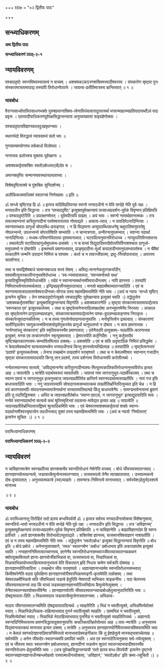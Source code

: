 +++
title = "०२ द्वितीयः पादः"

+++


## सन्ध्याधिकरणम्

**अथ द्वितीयः पादः**

**सन्ध्याधिकरणं ञ्ञ्ञ्–२–१**

## **न्यायविवरणम्**

पश्चाददृष्टेः स्वप्नविषयस्यासत्वं न वाच्यम् । अशक्यक(का)रणशक्तिमत्त्वादीश्वरस्य । संस्कारेण सृष्ट्वा पुनः संस्कारमात्रतामापाद्य तस्यापि तिरोधानोपपत्तेः । जाग्रत्त्व-प्रतीतिमात्रस्य भ्रान्तित्वात् ॥ १ ॥

### **भावबोध**

वैराग्यसाध्योपास्तिसाधनभक्तेः पुरुषप्रयत्नाविषय-त्वेनाविधेयत्वात्तदुत्पत्त्यर्थं भगवन्माहात्म्यप्रतिपादनार्थोऽयं पादः प्रवृत्तः । एतत्पादीयाधिकरणपूर्वपक्षसिद्धान्तन्याया अनुव्याख्यायां सङ्ग्रहेणोक्ताः ।

पश्चाददृष्ट्यविज्ञानकालदुःखपृथग्भवाः ।

स्थानभेदो विरुद्धत्वं न्यायसाम्यं सतो भवः ॥

गुणसाम्यमयोगश्च तर्कबाधो विलोमता ।

नानाभावः प्रलोभश्च युक्तयः पूर्वपक्षगाः ॥

अशक्यकर्तृताशक्तिः स्वतोऽबोधस्त(थै)देव च ।

अमानक्लृप्तिः सन्मानव्यवस्थात्यल्पताभवः ।

विशेषदृष्टिवाक्ये च पुंशक्तिः सुनिदर्शनम् ।

अलौकिकत्वमाधिक्यं स्वातन्त्र्यं निर्णयप्रमाः ॥ इति ॥

ॐ सन्ध्ये सृष्टिराह हि ॐ ॥ इत्यत्र वादिविप्रतिपत्त्या स्वप्नो भगवदधीनो न वेति सन्देहे नेति पूर्वः पक्षः । भगवदधीन इति सिद्धान्तः । तत्र ‘पश्चाददृष्टिः’ इत्युक्तपूर्वपक्षन्यायं तत्साध्यप्रदर्शन-पूर्वकं विवृण्वन् प्रतिक्षिपति ॥ पश्चाददृष्टेरिति ॥ उपलक्षणमेतत् । पूर्वमपीत्यपि ग्राह्यम् । अयं भावः । स्वप्नो नामार्थज्ञानात्मकः । तत्र तावत्स्वाप्नानां करितुरगादीनां परमेश्वरायत्तता नोपपद्यते । असत्य-त्वात् । न तावदिमेऽनादिनित्याः । स्वप्नावस्थातः प्रागूर्ध्वं चोपलब्धि-प्रसङ्गात् । न हि विद्यमाना अप्युपलब्धिसाधनेषु चक्षुरादिष्वनुपरतेषु नोपलभ्यन्ते, उपलभ्यन्ते चोपरतेष्विति सम्भवति । न चान्यत्रगताः, अन्यैरप्यनुपलम्भात् । स्वाप्नाः पदार्था नानादिनित्याः । मध्यम-परिमाणोपेततया दृश्यमानत्वात् । घटवदित्यनुमानविरोधाच्च । नाप्युत्पत्तिविनाशवन्तः । तथात्वेऽपि घटादिवत्प्रागूर्ध्वमुपलम्भ-प्रसक्तेः । न च वाच्यं विद्युदादिवत्तदैवोत्पत्तिर्विनाशश्चातः प्रागूर्ध्व-मनुपलम्भो न दोषायेति । इत्थम्भावे प्रमाणाभावात्, प्राङ्मृदादीना-मूर्ध्वं कपालादीनामनुपलम्भापत्तेश्च । न चैवैषां तत्कालीने जन्मनि उपादानं निमित्तं च पश्यामः । कर्ता च न तावज्जीवात्मा, द्रष्टु-र्निर्व्यापारत्वात् । अपरस्य चादर्शनात् ।

तथा च यावद्विशेषबाधे सामान्यबाधान्न सत्त्वं तेषाम् । अविद्य-मानानेकतुरगकर्यादीन् पश्यामीत्युत्तरकालीनानुभवविरोधाच्च । ‘स्व-प्नमायासरूपा, ‘स्वप्नमनोरथो यथा’ इत्यादिश्रुतिस्मृतिविरोधाच्चेति । तदेवं न स्वाप्नानामर्थानामीश्वराधीनत्वम् । नापि ज्ञानस्य । तस्यापि निमित्ताभावेनापरमार्थत्वात् । इन्द्रियप्रवृत्तीनामुपरतत्वात् । मनसो बाह्यार्थेष्वस्वातन्त्र्यादिति । एवं च स्वप्नस्यासत्वादसतश्चेश्वराधीनत्वा-योगान्न तस्य महामहिमत्वमिति नेति भावः । (अयं च न्यायः ‘सन्ध्ये सृष्टिर् इत्यनेन सूचितः । तेन पश्चाददृष्टेर्गत्युक्तेः पश्चाददृष्टिः पूर्वपक्षन्याय इत्युक्तं भवति ।) तद्धेतुत्वेन ‘अशक्यकर्तृताशक्तिः’ इत्युक्तसिद्धान्तन्यायं विवृणोति ॥ अशक्यकारणेति ॥ सृष्ट्वा संस्कारमात्रतामापाद्येत्यत्र ‘स्वप्नकाल एव’ इत्युपस्कर्तव्यम् । तथा च सृष्ट्वेत्यनेनानादित्वपक्षदोषा अनभ्युपगमेनैव निरस्ताः । तत्काल एव सृष्ट्वेत्यनेन प्रागुपलम्भप्रसङ्गः, संस्कारमात्रतामापाद्येत्यनेन पश्चा-दुपलम्भप्रसङ्गश्च निराकृतः । संस्कारेत्युपादानकीर्तनम् । न च तस्य गुणत्वेनोपादानत्वानुपपत्तिः । मनोवृत्तित्वेन द्रव्यत्वात् । संस्काराणां चातीन्द्रियत्वेन त्र्यणुकजन्मविनाशयोर्द्व्यणुकस्येव प्रागूर्ध्वं चानुपलम्भो न दोषाय । न चात्र प्रमाणाभावः । ‘मनोगतांस्तु संस्कारान्’ इति स्मृतिवचनस्यैव प्रमाणत्वात् । एतेनैतदपि प्रत्युक्तम्– यत्प्रतीति-कारणाभाव इत्युक्तं, मनस एव तत्कारणत्वेन स्मृत्युक्तत्वात् । ईश्वरस्येति कर्तृनिर्देशः । ननु कर्तुस्तदैव सृष्टिसंहारकारणत्वम-सम्भावितमित्यत उक्तम्– ॥ अशक्येति ॥ एवं च सति अदृष्टादिकं निमित्तं प्रसिद्धमेव । न केवलमेवमर्थानां सत्यत्वसम्भवेन भगवदधीनत्वं किन्तु ज्ञानस्येत्यभिप्रेत्याह ॥ तस्यापीति ॥ सृष्ट्वेत्यनन्तरं ‘प्रदर्श्य’ इत्युपस्कर्तव्यम् । तेनात्र तच्छब्देन तत्प्रदर्शनं परामृश्यते । तथा च न केवलमीश्वरः स्वाप्नान् गजादीन् सृष्ट्वा संस्कारतामापादयति किन्तु तान् प्रदर्श्य, तस्य दर्शनस्य तिरोधानमपि करोतीत्यर्थः ।

नन्वेतत्स्वाप्नस्य सत्यत्वे, ‘अविद्यमानानेव करितुरगादीनपश्य-मित्युत्तरकालिकतिरोधानानुभवविरोध इत्यत आह ॥ जाग्रत्त्वेति ॥ मात्रेति पदार्थस्वरूपं व्यावर्तयति । जाग्रत्त्वं नाम जागरानुभूत-पदार्थैरेकत्वम् । तथा च स्वाप्न एवायं न जागरानुभूत इत्यनुभवाज् जाग्रत्त्वप्रतीतिरेव भ्रान्तिर्न स्वाप्नपदार्थस्वरूपप्रतीतिः । नायं गज इति बाधाभावादिति भावः । ननु जाग्रत्त्वस्यापि सोपादानत्वसम्भवात्कथं तत्प्रतीतिर्भ्रान्तिरित्युच्यत इति चेन्न । न हि वयं कारणसामग्री-संपादनसम्भवमात्रेणार्थानां सत्यतामातिष्ठामहे किंतु बाधाभावेनैव । सामग्य्रभावेनासत्त्वं ब्रुवाणं प्रति तु तदसिद्धिरुक्ता । अस्ति च जाग्रत्त्वप्रतीतेर्बाधः ‘स्वाप्न एवाऽयं, न जागरानुभूत’ इत्याद्युदयादिति भावः । नन्वेवं स्वाप्नपदार्थानां सत्यत्वे कथं श्रुतिस्मृतिभ्यां तदसत्त्व-मावेद्यत इत्यत आह ॥ जाग्रत्वेति ॥ जाग्रत्त्वप्रतीतेर्भ्रान्तित्वात्तद्विषयं श्रुत्यादिकमिति भावः । एवं चेश्वरस्याशक्यकर्तृतायां शक्तेः स्वाप्न-पदार्थानामीश्वरसृष्टत्वेन तदधीनत्वाद् युक्तं तस्य महामहिमत्वमिति भावः । (अयं च न्यायो ‘निर्मातारम्’ इत्यनेन सूचितः ।) ॥ १ ॥

------------------------------------------------------------------------

पराभिध्यानाधिकरणम्

**पराभिध्यानाधिकरणं ञ्ञ्ञ्–२–२**

## **न्यायविवरणं**

न चाविज्ञानमात्रेण स्वप्नप्रतीत्या ज्ञानशक्त्यैव स्वप्नतिरोधानं नेशेनेति वाच्यम् । बोधे जीवस्यास्वातन्त्र्यात् । ज्ञानाज्ञानयोस्तदन्यत्वे, जडत्वात्कैमुत्येनास्वातन्त्र्यात् । तत्स्वरूपत्वे तेनैव व्याख्यातत्वात् । उभयात्मकत्वे दोष-द्वयापातात् । अनुभयात्मकत्वे (स्व)व्याहतेः । तावन्मात्र-निमित्तत्वे मानाभावात् । सर्वस्येश(हेतुत्वे)वशत्वे मानाच्च

॥ २ ॥

### **भावबोध**

ॐ पराभिध्यानात्तु तिरोहितं ततो ह्यस्य बन्धविपर्ययौ ॐ ॥ इत्यत्र सर्वस्य भगवदधीनत्वोक्त्या विशेषानुक्त्या, स्वप्नतिरो-भावो भगवदधीनो न वेति सन्देहे नेति पूर्वः पक्षः । भगवदधीन इति सिद्धान्तः । तत्र ‘अविज्ञानम्’ इत्युक्तपूर्वपक्षन्यायं तत्साध्यप्रदर्शन-पूर्वकं विवृण्वन् प्रतिक्षिपति ॥ न चाविज्ञानेति ॥ बाह्याविज्ञानादेव हि स्वप्नः प्रतीयते । अतो ज्ञानशक्त्यैव तिरोभावोऽप्युपपद्यते । शक्तिरेषा ज्ञानस्य, यत्समानविषयाज्ञानं नाशयतीति । एवं च न तस्य महामहिमत्वमिति नेति भावः । तद्धेतुत्वेन ‘स्वतोऽबोधः’ इत्युक्तं सिद्धान्तन्यायं विवृणोति ॥ बोध इति ॥ बोधे प्रबोधे । अनेनानुव्याख्याने, ‘स्वतः’ स्वातन्त्र्येण ‘अबोधः’ प्रबोधाभाव इति अकारप्रश्लेष इत्युक्तं भवति । नन्वज्ञाननिमित्तत्वात्स्वप्नस्य, ज्ञानेनैव स्वप्नतिरोधानसम्भवाज्जीवस्यास्वातन्त्र्यकथनं क्वोपयुक्तमित्यतो ज्ञाना-ज्ञानयोर्जीवाभिन्नत्वं वा, तत्स्वरूपत्वं वा, भिन्नाभिन्नत्वं वा, भिन्नत्वाभिन्नत्वोभयराहित्यरूपानुभयत्वं वेति विकल्पान् हृदि निधाय क्रमेण सर्वत्रापि दोषमाह ॥ ज्ञानाज्ञानयोरित्यादिना । तच्छब्देन जीवः परामृश्यते । अज्ञानज्ञानाभ्यामेव स्वप्नतिरोधानसम्भवात् किमीश्वरेणेति वदता पूर्वपक्षिणा ज्ञानाज्ञानयोरीश्वरभिन्नत्वमङ्गी-कृतमेवेति तन्नोक्तम् । तथा चेश्वरलक्ष्मीभिन्नत्वे सति जीवभिन्नत्वं जडत्वे हेतुरिति नेश्वरादौ व्यभिचारः शङ्कनीयः । यदा चेतनस्य जीवस्यास्वातन्त्र्यं तदा किं वाच्यं जडरूपज्ञानाज्ञानयोरित्यभिप्रेत्य कैमुत्येनेत्युक्तम् । तेनैवास्वातन्त्र्यतयोक्तजीवेनैव । ज्ञानाज्ञानयोरपि जीववदस्वातन्त्र्यात्प्रबोधहेतुत्वानुपपत्तिरिति भावः ॥ दोषद्वयापाता-दिति ॥ भिन्नत्वमादाय जडत्वात्कैमुत्येनास्वातन्त्र्यम् । अभिन्नत्व-

मादाय जीवगतास्वातन्त्र्यमिति दोषद्वयापातादित्यर्थः ॥ व्याहतेरिति ॥ भिन्नं न भवतीत्युक्ते, अभिन्नमित्येवोक्तं स्यात् । भिन्नाभिन्नेऽभिन्नत्व-राहित्याभावात् पुनर्न भवतीत्युक्ते व्याहतिः । एवमभिन्नं न भवतीत्युक्ते, भिन्नमित्येवोक्तं स्यात् । भिन्नाभिन्ने भेदराहित्याभावात् पुनर्भिन्नं न भवतीत्युक्ते व्याहतिरित्यर्थः । अज्ञानादेः स्वप्नादिनिमित्तत्वस्य प्रमाणसिद्धत्वादुक्तानुपपत्तिः कथञ्चित्परिहर्तव्येत्यत आह ॥ ताव-न्मात्रेति ॥ अनुभवस्य विद्यमानत्वात्कथं मानाभाव इत्यत उक्तम् ॥ मात्रेति ॥ अनुभवस्य ज्ञानाज्ञानयोर्निमित्तत्वमात्रविषयत्वमिति भावः । न केवलं स्वप्नादेरज्ञानादिमात्रनिमित्तत्वे मानाभावादेवमङ्गीकारः किं तु ईशहेतुत्वे मानसद्भावाच्चेत्याह ॥ सर्वस्येति ॥ अनेन जीवादेर-स्वातन्त्र्यमपि प्रमापितं भवति । अत एव स्वप्नादेरित्यनुक्त्वा सर्व-स्येत्युक्तम् । एवं च जीवस्य स्वतः स्वातन्त्र्येण प्रबोधाभावात्, ज्ञानादीनां जडत्वेन सुतरां स्वातन्त्र्याभावादीश्वरस्यैव स्वप्नतिरोधान-हेतुत्वमिति भावः । (अत्र पूर्वपक्षसिद्धान्तन्यायौ ‘ततो ह्यस्य बन्ध-विपर्ययौ’ इत्यनेन दृष्टान्ते स्वातन्त्र्यज्ञानाज्ञानाधीनबन्धमोक्षयोः परमात्माधीनत्वोक्त्या, ‘अविज्ञानं,’ ‘स्वतोऽबोध’ इति क्रमा-त्सूचितौ ।) ॥ २ ॥


